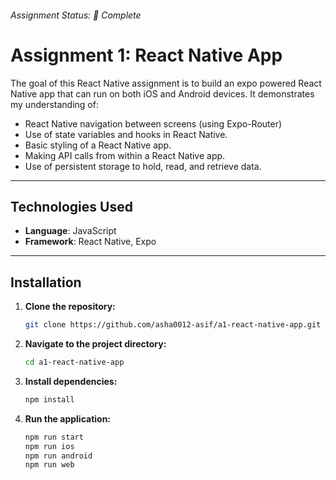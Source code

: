 ###### Assignment Status: 🚧 Complete

# Assignment 1: React Native App

The goal of this React Native assignment is to build an expo powered React Native app that can run on both iOS and Android devices. It demonstrates my understanding of:

-   React Native navigation between screens (using Expo-Router)
-   Use of state variables and hooks in React Native.
-   Basic styling of a React Native app.
-   Making API calls from within a React Native app.
-   Use of persistent storage to hold, read, and retrieve data.

---

## Technologies Used

-   **Language**: JavaScript
-   **Framework**: React Native, Expo

---

## Installation

1. **Clone the repository:**

    ```bash
    git clone https://github.com/asha0012-asif/a1-react-native-app.git a1-react-native-app
    ```

2. **Navigate to the project directory:**

    ```bash
    cd a1-react-native-app
    ```

3. **Install dependencies:**

    ```bash
    npm install
    ```

4. **Run the application:**

    ```bash
    npm run start
    npm run ios
    npm run android
    npm run web
    ```
